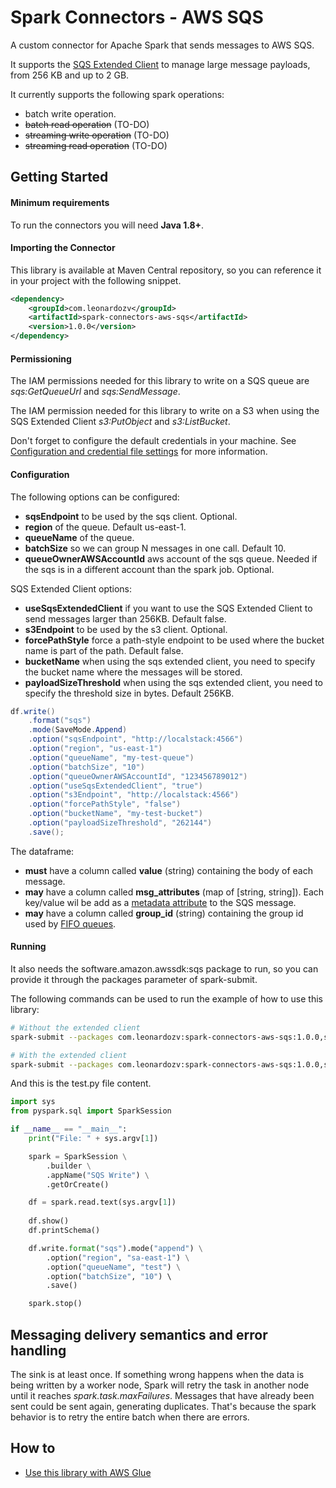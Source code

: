 # Spark Connectors - AWS SQS

A custom connector for Apache Spark that sends messages to AWS SQS.

It supports the [SQS Extended Client](https://docs.aws.amazon.com/AWSSimpleQueueService/latest/SQSDeveloperGuide/sqs-s3-messages.html) to manage large message payloads, from 256 KB and up to 2 GB.

It currently supports the following spark operations:
- batch write operation.
- ~~batch read operation~~ (TO-DO)
- ~~streaming write operation~~ (TO-DO)
- ~~streaming read operation~~ (TO-DO)

## Getting Started

#### Minimum requirements ####

To run the connectors you will need **Java 1.8+**.

#### Importing the Connector ####

This library is available at Maven Central repository, so you can reference it in your project with the following snippet.

``` xml
<dependency>
    <groupId>com.leonardozv</groupId>
    <artifactId>spark-connectors-aws-sqs</artifactId>
    <version>1.0.0</version>
</dependency>
```

#### Permissioning ####

The IAM permissions needed for this library to write on a SQS queue are *sqs:GetQueueUrl* and *sqs:SendMessage*.

The IAM permission needed for this library to write on a S3 when using the SQS Extended Client *s3:PutObject* and *s3:ListBucket*.

Don't forget to configure the default credentials in your machine. See
[Configuration and credential file settings](https://docs.aws.amazon.com/cli/latest/userguide/cli-configure-files.html) for more information.

#### Configuration ####

The following options can be configured:
- **sqsEndpoint** to be used by the sqs client. Optional.
- **region** of the queue. Default us-east-1.
- **queueName** of the queue.
- **batchSize** so we can group N messages in one call. Default 10.
- **queueOwnerAWSAccountId** aws account of the sqs queue. Needed if the sqs is in a different account than the spark job. Optional.

SQS Extended Client options:
- **useSqsExtendedClient** if you want to use the SQS Extended Client to send messages larger than 256KB. Default false.
- **s3Endpoint** to be used by the s3 client. Optional.
- **forcePathStyle** force a path-style endpoint to be used where the bucket name is part of the path. Default false.
- **bucketName** when using the sqs extended client, you need to specify the bucket name where the messages will be stored. 
- **payloadSizeThreshold** when using the sqs extended client, you need to specify the threshold size in bytes. Default 256KB.

```java
df.write()
    .format("sqs")
    .mode(SaveMode.Append)
    .option("sqsEndpoint", "http://localstack:4566")
    .option("region", "us-east-1")
    .option("queueName", "my-test-queue")
    .option("batchSize", "10")
    .option("queueOwnerAWSAccountId", "123456789012")
    .option("useSqsExtendedClient", "true")
    .option("s3Endpoint", "http://localstack:4566")
    .option("forcePathStyle", "false")
    .option("bucketName", "my-test-bucket")
    .option("payloadSizeThreshold", "262144")
    .save();
```

The dataframe:
- **must** have a column called **value** (string) containing the body of each message.
- **may** have a column called **msg_attributes** (map of [string, string]). Each key/value wil be add as a [metadata attribute](https://docs.aws.amazon.com/AWSSimpleQueueService/latest/SQSDeveloperGuide/sqs-message-metadata.html) to the SQS message.
- **may** have a column called **group_id** (string) containing the group id used by [FIFO queues](https://docs.aws.amazon.com/AWSSimpleQueueService/latest/SQSDeveloperGuide/using-messagegroupid-property.html).

#### Running ####

It also needs the software.amazon.awssdk:sqs package to run, so you can provide it through the packages parameter of spark-submit.

The following commands can be used to run the example of how to use this library:

``` bash
# Without the extended client
spark-submit --packages com.leonardozv:spark-connectors-aws-sqs:1.0.0,software.amazon.awssdk:sqs:2.27.17 test.py sample.txt

# With the extended client
spark-submit --packages com.leonardozv:spark-connectors-aws-sqs:1.0.0,software.amazon.awssdk:sqs:2.27.17,software.amazon.awssdk:s3:2.27.17,com.amazonaws:amazon-sqs-java-extended-client-lib:2.1.1 test.py sample.txt
```

And this is the test.py file content.

``` python
import sys
from pyspark.sql import SparkSession

if __name__ == "__main__":
    print("File: " + sys.argv[1])

    spark = SparkSession \
        .builder \
        .appName("SQS Write") \
        .getOrCreate()

    df = spark.read.text(sys.argv[1])
    
    df.show()
    df.printSchema()

    df.write.format("sqs").mode("append") \
        .option("region", "sa-east-1") \
        .option("queueName", "test") \
        .option("batchSize", "10") \        
        .save()

    spark.stop()
```

## Messaging delivery semantics and error handling

The sink is at least once. If something wrong happens when the data is being written by a worker node, Spark will retry the task in another node until it reaches *spark.task.maxFailures*. Messages that have already been sent could be sent again, generating duplicates. That's because the spark behavior is to retry the entire batch when there are errors.

## How to

- [Use this library with AWS Glue](doc/aws-glue.md)
